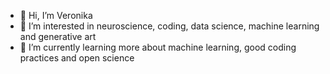 - 👋 Hi, I’m Veronika
- 👀 I’m interested in neuroscience, coding, data science, machine learning and generative art
- 🌱 I’m currently learning more about machine learning, good coding practices and open science
<!---
vss245/vss245 is a ✨ special ✨ repository because its `README.md` (this file) appears on your GitHub profile.
You can click the Preview link to take a look at your changes.
--->
